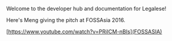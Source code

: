 Welcome to the developer hub and documentation for Legalese!

Here's Meng giving the pitch at FOSSAsia 2016.

[https://www.youtube.com/watch?v=PRiICM-nBIs](FOSSASIA)
